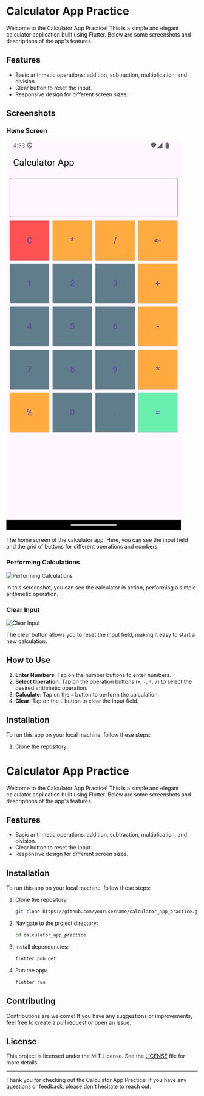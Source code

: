 # Calculator App Practice

Welcome to the Calculator App Practice! This is a simple and elegant calculator application built using Flutter. Below are some screenshots and descriptions of the app's features.

## Features

- Basic arithmetic operations: addition, subtraction, multiplication, and division.
- Clear button to reset the input.
- Responsive design for different screen sizes.

## Screenshots

### Home Screen

![Home Screen](Screenshot_1733914134.png)

The home screen of the calculator app. Here, you can see the input field and the grid of buttons for different operations and numbers.

### Performing Calculations

![Performing Calculations](screenshots/performing_calculations.png)

In this screenshot, you can see the calculator in action, performing a simple arithmetic operation.

### Clear Input

![Clear Input](screenshots/clear_input.png)

The clear button allows you to reset the input field, making it easy to start a new calculation.

## How to Use

1. **Enter Numbers**: Tap on the number buttons to enter numbers.
2. **Select Operation**: Tap on the operation buttons (`+`, `-`, `*`, `/`) to select the desired arithmetic operation.
3. **Calculate**: Tap on the `=` button to perform the calculation.
4. **Clear**: Tap on the `C` button to clear the input field.

## Installation

To run this app on your local machine, follow these steps:

1. Clone the repository:

# Calculator App Practice

Welcome to the Calculator App Practice! This is a simple and elegant calculator application built using Flutter. Below are some screenshots and descriptions of the app's features.

## Features

- Basic arithmetic operations: addition, subtraction, multiplication, and division.
- Clear button to reset the input.
- Responsive design for different screen sizes.

## Installation

To run this app on your local machine, follow these steps:

1. Clone the repository:
   ```sh
   git clone https://github.com/yourusername/calculator_app_practice.git
   ```
2. Navigate to the project directory:
   ```sh
   cd calculator_app_practice
   ```
3. Install dependencies:
   ```sh
   flutter pub get
   ```
4. Run the app:
   ```sh
   flutter run
   ```

## Contributing

Contributions are welcome! If you have any suggestions or improvements, feel free to create a pull request or open an issue.

## License

This project is licensed under the MIT License. See the [LICENSE](LICENSE) file for more details.

---

Thank you for checking out the Calculator App Practice! If you have any questions or feedback, please don't hesitate to reach out.
